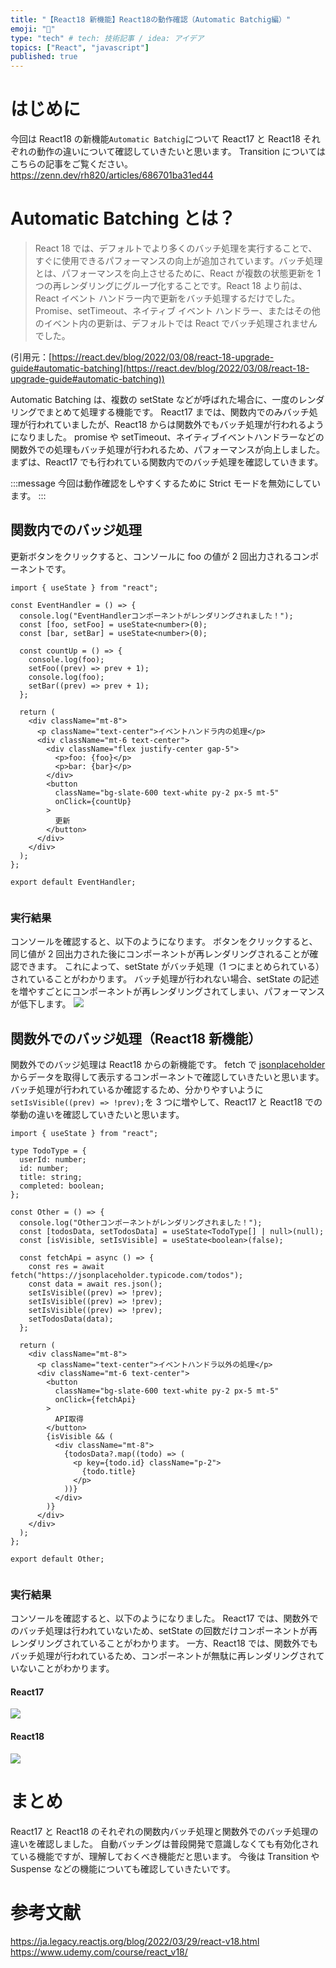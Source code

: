 ```yaml
---
title: "【React18 新機能】React18の動作確認（Automatic Batchig編）"
emoji: "🎃"
type: "tech" # tech: 技術記事 / idea: アイデア
topics: ["React", "javascript"]
published: true
---
```


# はじめに

今回は React18 の新機能`Automatic Batchig`について React17 と React18 それぞれの動作の違いについて確認していきたいと思います。
Transition についてはこちらの記事をご覧ください。
https://zenn.dev/rh820/articles/686701ba31ed44

# Automatic Batching とは？

> React 18 では、デフォルトでより多くのバッチ処理を実行することで、すぐに使用できるパフォーマンスの向上が追加されています。バッチ処理とは、パフォーマンスを向上させるために、React が複数の状態更新を 1 つの再レンダリングにグループ化することです。React 18 より前は、React イベント ハンドラー内で更新をバッチ処理するだけでした。Promise、setTimeout、ネイティブ イベント ハンドラー、またはその他のイベント内の更新は、デフォルトでは React でバッチ処理されませんでした。

(引用元：[https://react.dev/blog/2022/03/08/react-18-upgrade-guide#automatic-batching](https://react.dev/blog/2022/03/08/react-18-upgrade-guide#automatic-batching))

Automatic Batching は、複数の setState などが呼ばれた場合に、一度のレンダリングでまとめて処理する機能です。
React17 までは、関数内でのみバッチ処理が行われていましたが、React18 からは関数外でもバッチ処理が行われるようになりました。
promise や setTimeout、ネイティブイベントハンドラーなどの関数外での処理もバッチ処理が行われるため、パフォーマンスが向上しました。
まずは、React17 でも行われている関数内でのバッチ処理を確認していきます。

:::message
今回は動作確認をしやすくするために Strict モードを無効にしています。
:::

## 関数内でのバッジ処理

更新ボタンをクリックすると、コンソールに foo の値が 2 回出力されるコンポーネントです。

```tsx:EventHandler.tsx
import { useState } from "react";

const EventHandler = () => {
  console.log("EventHandlerコンポーネントがレンダリングされました！");
  const [foo, setFoo] = useState<number>(0);
  const [bar, setBar] = useState<number>(0);

  const countUp = () => {
    console.log(foo);
    setFoo((prev) => prev + 1);
    console.log(foo);
    setBar((prev) => prev + 1);
  };

  return (
    <div className="mt-8">
      <p className="text-center">イベントハンドラ内の処理</p>
      <div className="mt-6 text-center">
        <div className="flex justify-center gap-5">
          <p>foo: {foo}</p>
          <p>bar: {bar}</p>
        </div>
        <button
          className="bg-slate-600 text-white py-2 px-5 mt-5"
          onClick={countUp}
        >
          更新
        </button>
      </div>
    </div>
  );
};

export default EventHandler;


```

### 実行結果

コンソールを確認すると、以下のようになります。
ボタンをクリックすると、同じ値が 2 回出力された後にコンポーネントが再レンダリングされることが確認できます。
これによって、setState がバッチ処理（1 つにまとめられている）されていることがわかります。
バッチ処理が行われない場合、setState の記述を増やすごとにコンポーネントが再レンダリングされてしまい、パフォーマンスが低下します。
![](https://storage.googleapis.com/zenn-user-upload/689f9f432dca-20230917.gif)

## 関数外でのバッジ処理（React18 新機能）

関数外でのバッジ処理は React18 からの新機能です。
fetch で [jsonplaceholder](https://jsonplaceholder.typicode.com/) からデータを取得して表示するコンポーネントで確認していきたいと思います。
バッチ処理が行われているか確認するため、分かりやすいように`setIsVisible((prev) => !prev);`を 3 つに増やして、React17 と React18 での挙動の違いを確認していきたいと思います。

```tsx:EventHandler.tsx
import { useState } from "react";

type TodoType = {
  userId: number;
  id: number;
  title: string;
  completed: boolean;
};

const Other = () => {
  console.log("Otherコンポーネントがレンダリングされました！");
  const [todosData, setTodosData] = useState<TodoType[] | null>(null);
  const [isVisible, setIsVisible] = useState<boolean>(false);

  const fetchApi = async () => {
    const res = await fetch("https://jsonplaceholder.typicode.com/todos");
    const data = await res.json();
    setIsVisible((prev) => !prev);
    setIsVisible((prev) => !prev);
    setIsVisible((prev) => !prev);
    setTodosData(data);
  };

  return (
    <div className="mt-8">
      <p className="text-center">イベントハンドラ以外の処理</p>
      <div className="mt-6 text-center">
        <button
          className="bg-slate-600 text-white py-2 px-5 mt-5"
          onClick={fetchApi}
        >
          API取得
        </button>
        {isVisible && (
          <div className="mt-8">
            {todosData?.map((todo) => (
              <p key={todo.id} className="p-2">
                {todo.title}
              </p>
            ))}
          </div>
        )}
      </div>
    </div>
  );
};

export default Other;


```

### 実行結果

コンソールを確認すると、以下のようになりました。
React17 では、関数外でのバッチ処理は行われていないため、setState の回数だけコンポーネントが再レンダリングされていることがわかります。
一方、React18 では、関数外でもバッチ処理が行われているため、コンポーネントが無駄に再レンダリングされていないことがわかります。

#### React17

![](https://storage.googleapis.com/zenn-user-upload/4d4f1e5659ff-20230917.gif)

#### React18

![](https://storage.googleapis.com/zenn-user-upload/ef5b7f1c6af7-20230917.gif)

# まとめ

React17 と React18 のそれぞれの関数内バッチ処理と関数外でのバッチ処理の違いを確認しました。
自動バッチングは普段開発で意識しなくても有効化されている機能ですが、理解しておくべき機能だと思います。
今後は Transition や Suspense などの機能についても確認していきたいです。

# 参考文献

https://ja.legacy.reactjs.org/blog/2022/03/29/react-v18.html
https://www.udemy.com/course/react_v18/

